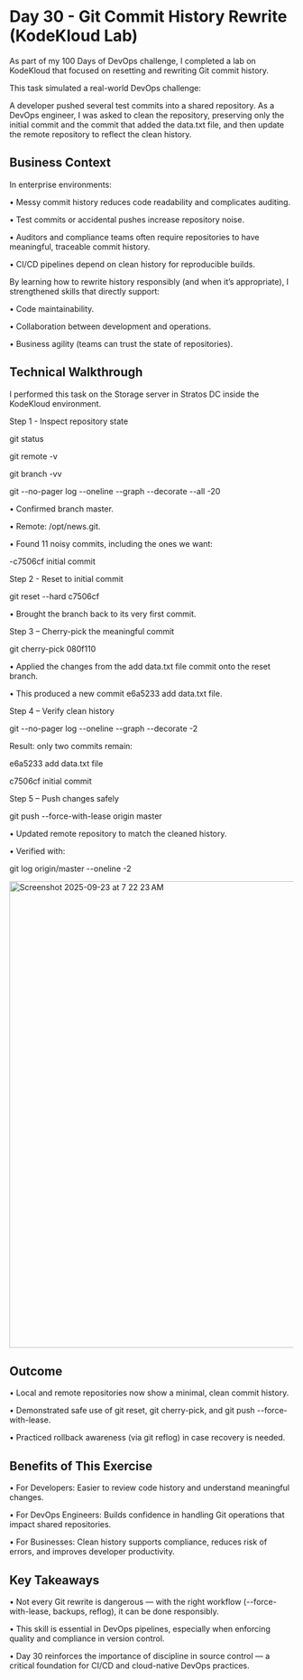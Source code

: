 # Day 30 - Git Commit History Rewrite (KodeKloud Lab)
As part of my 100 Days of DevOps challenge, I completed a lab on KodeKloud that focused on resetting and rewriting Git commit history.

This task simulated a real-world DevOps challenge:

A developer pushed several test commits into a shared repository. As a DevOps engineer, I was asked to clean the repository, preserving only the initial commit and the commit that added the data.txt file, and then update the remote repository to reflect the clean history.

## Business Context
In enterprise environments:

•	Messy commit history reduces code readability and complicates auditing.

•	Test commits or accidental pushes increase repository noise.

•	Auditors and compliance teams often require repositories to have meaningful, traceable commit history.

•	CI/CD pipelines depend on clean history for reproducible builds.

By learning how to rewrite history responsibly (and when it’s appropriate), I strengthened skills that directly support:

•	Code maintainability.

•	Collaboration between development and operations.

•	Business agility (teams can trust the state of repositories).

## Technical Walkthrough
I performed this task on the Storage server in Stratos DC inside the KodeKloud environment.

Step 1 - Inspect repository state

git status

git remote -v

git branch -vv

git --no-pager log --oneline --graph --decorate --all -20

•	Confirmed branch master.

•	Remote: /opt/news.git.

•	Found 11 noisy commits, including the ones we want:

-c7506cf initial commit


Step 2 - Reset to initial commit

git reset --hard c7506cf

•	Brought the branch back to its very first commit.


Step 3 – Cherry-pick the meaningful commit

git cherry-pick 080f110

•	Applied the changes from the add data.txt file commit onto the reset branch.

•	This produced a new commit e6a5233 add data.txt file.

Step 4 – Verify clean history

git --no-pager log --oneline --graph --decorate -2

Result: only two commits remain:

e6a5233 add data.txt file

c7506cf initial commit



Step 5 – Push changes safely

git push --force-with-lease origin master

•	Updated remote repository to match the cleaned history.

•	Verified with:

git log origin/master --oneline -2


<img width="817" height="826" alt="Screenshot 2025-09-23 at 7 22 23 AM" src="https://github.com/user-attachments/assets/1e1db888-f418-416e-b736-02d7bfdc2cb2" />


## Outcome
•	Local and remote repositories now show a minimal, clean commit history.

•	Demonstrated safe use of git reset, git cherry-pick, and git push --force-with-lease.

•	Practiced rollback awareness (via git reflog) in case recovery is needed.

## Benefits of This Exercise
•	For Developers: Easier to review code history and understand meaningful changes.

•	For DevOps Engineers: Builds confidence in handling Git operations that impact shared repositories.

•	For Businesses: Clean history supports compliance, reduces risk of errors, and improves developer productivity.

## Key Takeaways
•	Not every Git rewrite is dangerous — with the right workflow (--force-with-lease, backups, reflog), it can be done responsibly.

•	This skill is essential in DevOps pipelines, especially when enforcing quality and compliance in version control.

•	Day 30 reinforces the importance of discipline in source control — a critical foundation for CI/CD and cloud-native DevOps practices.

